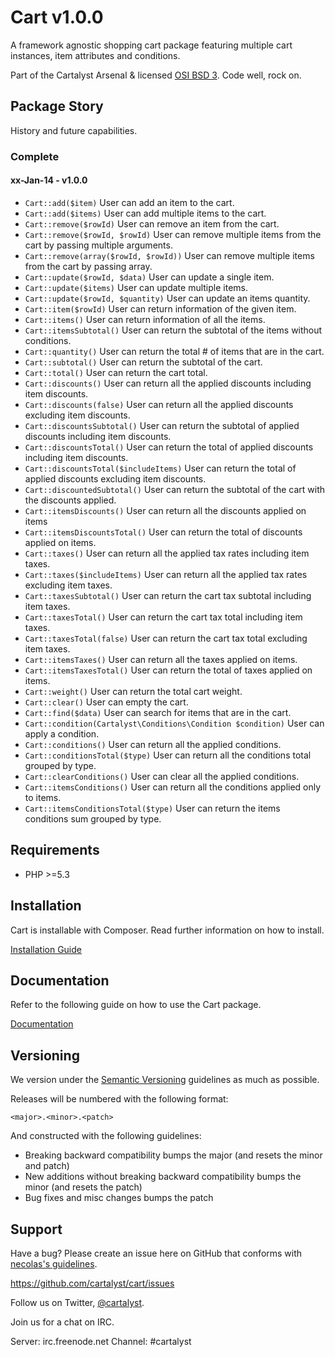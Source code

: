 # Cart v1.0.0

A framework agnostic shopping cart package featuring multiple cart instances, item attributes and conditions.

Part of the Cartalyst Arsenal & licensed [OSI BSD 3](license.txt). Code well, rock on.

## Package Story

History and future capabilities.

### Complete

#### xx-Jan-14 - v1.0.0

- ```Cart::add($item)``` User can add an item to the cart.
- ```Cart::add($items)``` User can add multiple items to the cart.
- ```Cart::remove($rowId)``` User can remove an item from the cart.
- ```Cart::remove($rowId, $rowId)``` User can remove multiple items from the cart by passing multiple arguments.
- ```Cart::remove(array($rowId, $rowId))``` User can remove multiple items from the cart by passing array.
- ```Cart::update($rowId, $data)``` User can update a single item.
- ```Cart::update($items)``` User can update multiple items.
- ```Cart::update($rowId, $quantity)``` User can update an items quantity.
- ```Cart::item($rowId)``` User can return information of the given item.
- ```Cart::items()``` User can return information of all the items.
- ```Cart::itemsSubtotal()``` User can return the subtotal of the items without conditions.
- ```Cart::quantity()``` User can return the total # of items that are in the cart.
- ```Cart::subtotal()``` User can return the subtotal of the cart.
- ```Cart::total()``` User can return the cart total.
- ```Cart::discounts()``` User can return all the applied discounts including item discounts.
- ```Cart::discounts(false)``` User can return all the applied discounts excluding item discounts.
- ```Cart::discountsSubtotal()``` User can return the subtotal of applied discounts including item discounts.
- ```Cart::discountsTotal()``` User can return the total of applied discounts including item discounts.
- ```Cart::discountsTotal($includeItems)``` User can return the total of applied discounts excluding item discounts.
- ```Cart::discountedSubtotal()``` User can return the subtotal of the cart with the discounts applied.
- ```Cart::itemsDiscounts()``` User can return all the discounts applied on items
- ```Cart::itemsDiscountsTotal()``` User can return the total of discounts applied on items.
- ```Cart::taxes()``` User can return all the applied tax rates including item taxes.
- ```Cart::taxes($includeItems)``` User can return all the applied tax rates excluding item taxes.
- ```Cart::taxesSubtotal()``` User can return the cart tax subtotal including item taxes.
- ```Cart::taxesTotal()``` User can return the cart tax total including item taxes.
- ```Cart::taxesTotal(false)``` User can return the cart tax total excluding item taxes.
- ```Cart::itemsTaxes()``` User can return all the taxes applied on items.
- ```Cart::itemsTaxesTotal()``` User can return the total of taxes applied on items.
- ```Cart::weight()``` User can return the total cart weight.
- ```Cart::clear()``` User can empty the cart.
- ```Cart::find($data)``` User can search for items that are in the cart.
- ```Cart::condition(Cartalyst\Conditions\Condition $condition)``` User can apply a condition.
- ```Cart::conditions()``` User can return all the applied conditions.
- ```Cart::conditionsTotal($type)``` User can return all the conditions total grouped by type.
- ```Cart::clearConditions()``` User can clear all the applied conditions.
- ```Cart::itemsConditions()``` User can return all the conditions applied only to items.
- ```Cart::itemsConditionsTotal($type)``` User can return the items conditions sum grouped by type.

## Requirements

- PHP >=5.3

## Installation

Cart is installable with Composer. Read further information on how to install.

[Installation Guide](http://cartalyst.com/manual/cart/introduction/installation)

## Documentation

Refer to the following guide on how to use the Cart package.

[Documentation](http://cartalyst.com/manual/cart)

## Versioning

We version under the [Semantic Versioning](http://semver.org/) guidelines as much as possible.

Releases will be numbered with the following format:

`<major>.<minor>.<patch>`

And constructed with the following guidelines:

* Breaking backward compatibility bumps the major (and resets the minor and patch)
* New additions without breaking backward compatibility bumps the minor (and resets the patch)
* Bug fixes and misc changes bumps the patch

## Support

Have a bug? Please create an issue here on GitHub that conforms with [necolas's guidelines](https://github.com/necolas/issue-guidelines).

https://github.com/cartalyst/cart/issues

Follow us on Twitter, [@cartalyst](http://twitter.com/cartalyst).

Join us for a chat on IRC.

Server: irc.freenode.net
Channel: #cartalyst
